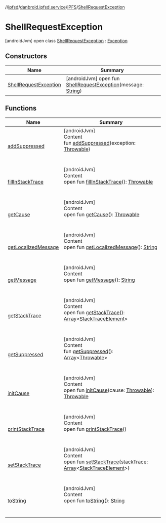 //[ipfsd](../../../index.md)/[danbroid.ipfsd.service](../../index.md)/[IPFS](../index.md)/[ShellRequestException](index.md)



# ShellRequestException  
 [androidJvm] open class [ShellRequestException](index.md) : [Exception](https://docs.oracle.com/javase/8/docs/api/java/lang/Exception.html)   


## Constructors  
  
|  Name|  Summary| 
|---|---|
| [ShellRequestException](-shell-request-exception.md)|  [androidJvm] open fun [ShellRequestException](-shell-request-exception.md)(message: [String](https://docs.oracle.com/javase/8/docs/api/java/lang/String.html))   <br>


## Functions  
  
|  Name|  Summary| 
|---|---|
| [addSuppressed](index.md#java.lang/Throwable/addSuppressed/#java.lang.Throwable/PointingToDeclaration/)| [androidJvm]  <br>Content  <br>fun [addSuppressed](index.md#java.lang/Throwable/addSuppressed/#java.lang.Throwable/PointingToDeclaration/)(exception: [Throwable](https://docs.oracle.com/javase/8/docs/api/java/lang/Throwable.html))  <br><br><br>
| [fillInStackTrace](index.md#java.lang/Throwable/fillInStackTrace/#/PointingToDeclaration/)| [androidJvm]  <br>Content  <br>open fun [fillInStackTrace](index.md#java.lang/Throwable/fillInStackTrace/#/PointingToDeclaration/)(): [Throwable](https://docs.oracle.com/javase/8/docs/api/java/lang/Throwable.html)  <br><br><br>
| [getCause](index.md#java.lang/Throwable/getCause/#/PointingToDeclaration/)| [androidJvm]  <br>Content  <br>open fun [getCause](index.md#java.lang/Throwable/getCause/#/PointingToDeclaration/)(): [Throwable](https://docs.oracle.com/javase/8/docs/api/java/lang/Throwable.html)  <br><br><br>
| [getLocalizedMessage](index.md#java.lang/Throwable/getLocalizedMessage/#/PointingToDeclaration/)| [androidJvm]  <br>Content  <br>open fun [getLocalizedMessage](index.md#java.lang/Throwable/getLocalizedMessage/#/PointingToDeclaration/)(): [String](https://docs.oracle.com/javase/8/docs/api/java/lang/String.html)  <br><br><br>
| [getMessage](index.md#java.lang/Throwable/getMessage/#/PointingToDeclaration/)| [androidJvm]  <br>Content  <br>open fun [getMessage](index.md#java.lang/Throwable/getMessage/#/PointingToDeclaration/)(): [String](https://docs.oracle.com/javase/8/docs/api/java/lang/String.html)  <br><br><br>
| [getStackTrace](index.md#java.lang/Throwable/getStackTrace/#/PointingToDeclaration/)| [androidJvm]  <br>Content  <br>open fun [getStackTrace](index.md#java.lang/Throwable/getStackTrace/#/PointingToDeclaration/)(): [Array](https://kotlinlang.org/api/latest/jvm/stdlib/kotlin/-array/index.html)<[StackTraceElement](https://docs.oracle.com/javase/8/docs/api/java/lang/StackTraceElement.html)>  <br><br><br>
| [getSuppressed](index.md#java.lang/Throwable/getSuppressed/#/PointingToDeclaration/)| [androidJvm]  <br>Content  <br>fun [getSuppressed](index.md#java.lang/Throwable/getSuppressed/#/PointingToDeclaration/)(): [Array](https://kotlinlang.org/api/latest/jvm/stdlib/kotlin/-array/index.html)<[Throwable](https://docs.oracle.com/javase/8/docs/api/java/lang/Throwable.html)>  <br><br><br>
| [initCause](index.md#java.lang/Throwable/initCause/#java.lang.Throwable/PointingToDeclaration/)| [androidJvm]  <br>Content  <br>open fun [initCause](index.md#java.lang/Throwable/initCause/#java.lang.Throwable/PointingToDeclaration/)(cause: [Throwable](https://docs.oracle.com/javase/8/docs/api/java/lang/Throwable.html)): [Throwable](https://docs.oracle.com/javase/8/docs/api/java/lang/Throwable.html)  <br><br><br>
| [printStackTrace](index.md#java.lang/Throwable/printStackTrace/#/PointingToDeclaration/)| [androidJvm]  <br>Content  <br>open fun [printStackTrace](index.md#java.lang/Throwable/printStackTrace/#/PointingToDeclaration/)()  <br><br><br>
| [setStackTrace](index.md#java.lang/Throwable/setStackTrace/#java.lang.StackTraceElement[]/PointingToDeclaration/)| [androidJvm]  <br>Content  <br>open fun [setStackTrace](index.md#java.lang/Throwable/setStackTrace/#java.lang.StackTraceElement[]/PointingToDeclaration/)(stackTrace: [Array](https://kotlinlang.org/api/latest/jvm/stdlib/kotlin/-array/index.html)<[StackTraceElement](https://docs.oracle.com/javase/8/docs/api/java/lang/StackTraceElement.html)>)  <br><br><br>
| [toString](index.md#java.lang/Throwable/toString/#/PointingToDeclaration/)| [androidJvm]  <br>Content  <br>open fun [toString](index.md#java.lang/Throwable/toString/#/PointingToDeclaration/)(): [String](https://docs.oracle.com/javase/8/docs/api/java/lang/String.html)  <br><br><br>

